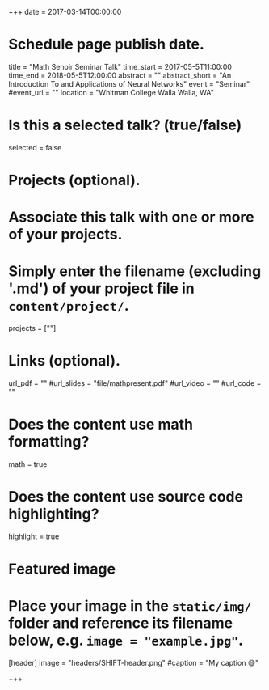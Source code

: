 +++
date = 2017-03-14T00:00:00  
# Schedule page publish date.

title = "Math Senoir Seminar Talk"
time_start = 2017-05-5T11:00:00
time_end = 2018-05-5T12:00:00
abstract = ""
abstract_short = "An Introduction To and Applications of Neural Networks"
event = "Seminar"
#event_url = ""
location = "Whitman College Walla Walla, WA"

# Is this a selected talk? (true/false)
selected = false

# Projects (optional).
#   Associate this talk with one or more of your projects.
#   Simply enter the filename (excluding '.md') of your project file in `content/project/`.
projects = [""]

# Links (optional).
url_pdf = ""
#url_slides = "file/mathpresent.pdf"
#url_video = ""
#url_code = ""

# Does the content use math formatting?
math = true

# Does the content use source code highlighting?
highlight = true

# Featured image
# Place your image in the `static/img/` folder and reference its filename below, e.g. `image = "example.jpg"`.
[header]
image = "headers/SHIFT-header.png"
#caption = "My caption :smile:"

+++
